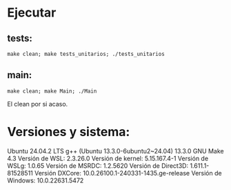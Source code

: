 # Ejecutar

## tests:

`make clean; make tests_unitarios; ./tests_unitarios`

## main:

`make clean; make Main; ./Main`

El clean por si acaso.

# Versiones y sistema:

Ubuntu 24.04.2 LTS
g++ (Ubuntu 13.3.0-6ubuntu2~24.04) 13.3.0
GNU Make 4.3
Versión de WSL: 2.3.26.0
Versión de kernel: 5.15.167.4-1
Versión de WSLg: 1.0.65
Versión de MSRDC: 1.2.5620
Versión de Direct3D: 1.611.1-81528511
Versión DXCore: 10.0.26100.1-240331-1435.ge-release
Versión de Windows: 10.0.22631.5472